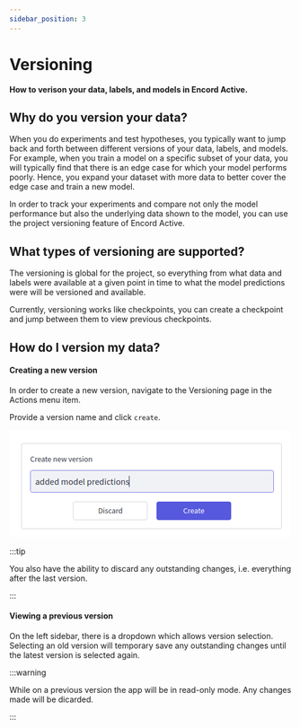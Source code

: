 ```yaml
---
sidebar_position: 3
---
```


# Versioning

**How to verison your data, labels, and models in Encord Active.**

## Why do you version your data?
When you do experiments and test hypotheses, you typically want to jump back and forth between different versions of your data, labels, and models. For example, when you train a model on a specific subset of your data, you will typically find that there is an edge case for which your model performs poorly. Hence, you expand your dataset with more data to better cover the edge case and train a new model.

In order to track your experiments and compare not only the model performance but also the underlying data shown to the model, you can use the project versioning feature of Encord Active.

## What types of versioning are supported?

The versioning is global for the project, so everything from what data and labels were available at a given point in time to what the model predictions were will be versioned and available.

Currently, versioning works like checkpoints, you can create a checkpoint and jump between them to view previous checkpoints.


## How do I version my data?

#### Creating a new version

In order to create a new version, navigate to the Versioning page in the Actions menu item.

Provide a version name and click `create`.

![Version creation form](../images/version-creation-form.png)


:::tip

You also have the ability to discard any outstanding changes, i.e. everything after the last version.

:::

#### Viewing a previous version

On the left sidebar, there is a dropdown which allows version selection. Selecting an old version will temporary save any outstanding changes until the latest version is selected again.

:::warning

While on a previous version the app will be in read-only mode. Any changes made will be dicarded.

:::

